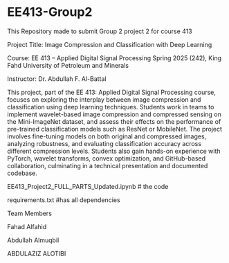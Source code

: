# EE413-Group2
This Repository made to submit Group 2 project 2 for course 413

Project Title:
Image Compression and Classification with Deep Learning

Course:
EE 413 – Applied Digital Signal Processing
Spring 2025 (242), King Fahd University of Petroleum and Minerals

Instructor:
Dr. Abdullah F. Al-Battal

This project, part of the EE 413: Applied Digital Signal Processing course, focuses on exploring the interplay between image compression and classification using deep learning techniques. Students work in teams to implement wavelet-based image compression and compressed sensing on the Mini-ImageNet dataset, and assess their effects on the performance of pre-trained classification models such as ResNet or MobileNet. The project involves fine-tuning models on both original and compressed images, analyzing robustness, and evaluating classification accuracy across different compression levels. Students also gain hands-on experience with PyTorch, wavelet transforms, convex optimization, and GitHub-based collaboration, culminating in a technical presentation and documented codebase.

EE413_Project2_FULL_PARTS_Updated.ipynb   # the code 

requirements.txt  #has all dependencies

Team Members

Fahad Alfahid

Abdullah Almuqbil

ABDULAZIZ ALOTIBI

